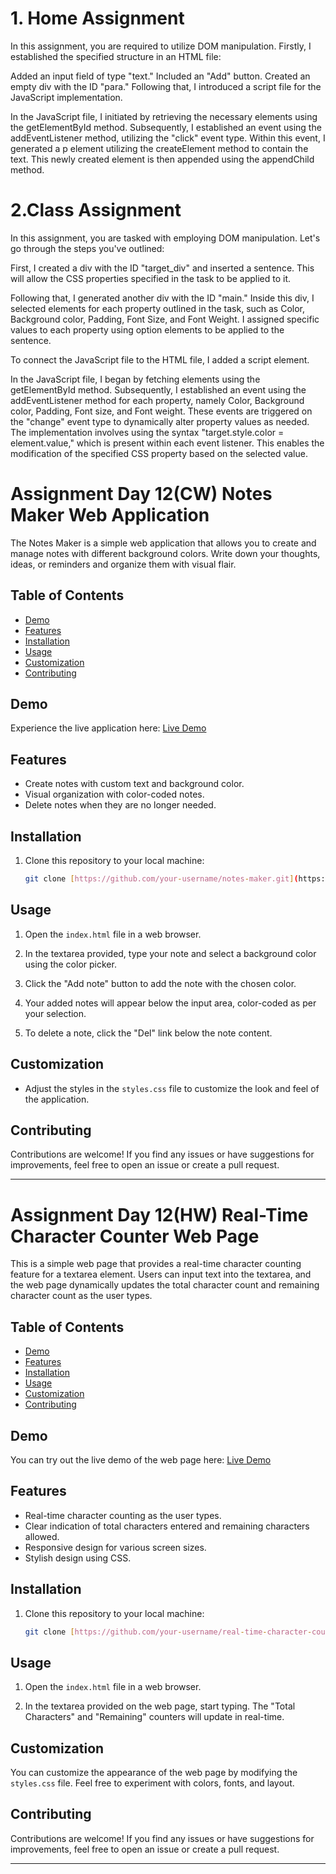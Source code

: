
# 1. Home Assignment

In this assignment, you are required to utilize DOM manipulation. Firstly, I established the specified structure in an HTML file:

Added an input field of type "text."
Included an "Add" button.
Created an empty div with the ID "para."
Following that, I introduced a script file for the JavaScript implementation.

In the JavaScript file, I initiated by retrieving the necessary elements using the getElementById method. Subsequently, I established an event using the addEventListener method, utilizing the "click" event type. Within this event, I generated a p element utilizing the createElement method to contain the text. This newly created element is then appended using the appendChild method.

# 2.Class Assignment

In this assignment, you are tasked with employing DOM manipulation. Let's go through the steps you've outlined:

First, I created a div with the ID "target_div" and inserted a sentence. This will allow the CSS properties specified in the task to be applied to it.

Following that, I generated another div with the ID "main." Inside this div, I selected elements for each property outlined in the task, such as Color, Background color, Padding, Font Size, and Font Weight. I assigned specific values to each property using option elements to be applied to the sentence.

To connect the JavaScript file to the HTML file, I added a script element.

In the JavaScript file, I began by fetching elements using the getElementById method. Subsequently, I established an event using the addEventListener method for each property, namely Color, Background color, Padding, Font size, and Font weight. These events are triggered on the "change" event type to dynamically alter property values as needed. The implementation involves using the syntax "target.style.color = element.value," which is present within each event listener. This enables the modification of the specified CSS property based on the selected value.

# Assignment Day 12(CW) Notes Maker Web Application



The Notes Maker is a simple web application that allows you to create and manage notes with different background colors. Write down your thoughts, ideas, or reminders and organize them with visual flair.

## Table of Contents

- [Demo](#demo)
- [Features](#features)
- [Installation](#installation)
- [Usage](#usage)
- [Customization](#customization)
- [Contributing](#contributing)
  
## Demo

Experience the live application here: [Live Demo]([https://your-demo-link.com](https://srjgit86.github.io/javaScript_Assignments/assignDay12CW/index.html))

## Features

- Create notes with custom text and background color.
- Visual organization with color-coded notes.
- Delete notes when they are no longer needed.

## Installation

1. Clone this repository to your local machine:

   ```bash
   git clone [https://github.com/your-username/notes-maker.git](https://github.com/SrJGit86/javaScript_Assignments.git)
   ```


## Usage

1. Open the `index.html` file in a web browser.

2. In the textarea provided, type your note and select a background color using the color picker.

3. Click the "Add note" button to add the note with the chosen color.

4. Your added notes will appear below the input area, color-coded as per your selection.

5. To delete a note, click the "Del" link below the note content.

## Customization

- Adjust the styles in the `styles.css` file to customize the look and feel of the application.

## Contributing

Contributions are welcome! If you find any issues or have suggestions for improvements, feel free to open an issue or create a pull request.





---
# Assignment Day 12(HW) Real-Time Character Counter Web Page



This is a simple web page that provides a real-time character counting feature for a textarea element. Users can input text into the textarea, and the web page dynamically updates the total character count and remaining character count as the user types.

## Table of Contents

- [Demo](#demo)
- [Features](#features)
- [Installation](#installation)
- [Usage](#usage)
- [Customization](#customization)
- [Contributing](#contributing)

## Demo

You can try out the live demo of the web page here: [Live Demo](https://srjgit86.github.io/javaScript_Assignments/assignDay12HW/index.html)

## Features

- Real-time character counting as the user types.
- Clear indication of total characters entered and remaining characters allowed.
- Responsive design for various screen sizes.
- Stylish design using CSS.

## Installation

1. Clone this repository to your local machine:

   ```bash
   git clone [https://github.com/your-username/real-time-character-counter.git](https://github.com/SrJGit86/javaScript_Assignments.git)
   ```

## Usage

1. Open the `index.html` file in a web browser.

2. In the textarea provided on the web page, start typing. The "Total Characters" and "Remaining" counters will update in real-time.

## Customization

You can customize the appearance of the web page by modifying the `styles.css` file. Feel free to experiment with colors, fonts, and layout.

## Contributing

Contributions are welcome! If you find any issues or have suggestions for improvements, feel free to open an issue or create a pull request.


---






